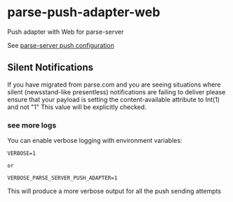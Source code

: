 # parse-push-adapter-web

Push adapter with Web for parse-server

See [parse-server push configuration](http://docs.parseplatform.org/parse-server/guide/#push-notifications)

## Silent Notifications

If you have migrated from parse.com and you are seeing situations where silent (newsstand-like presentless) notifications are failing to deliver please ensure that your payload is setting the content-available attribute to Int(1) and not "1" This value will be explicitly checked.

### see more logs

You can enable verbose logging with environment variables:

```
VERBOSE=1

or 

VERBOSE_PARSE_SERVER_PUSH_ADAPTER=1
```

This will produce a more verbose output for all the push sending attempts
